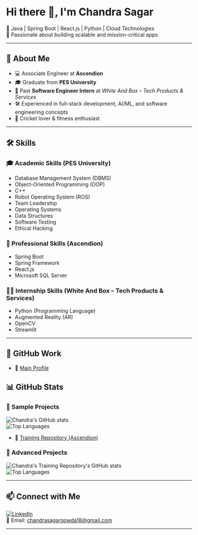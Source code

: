 # Hi there 👋, I'm Chandra Sagar

🔹 Java | Spring Boot | React.js | Python | Cloud Technologies  
🔹 Passionate about building scalable and mission-critical apps  

---

## 🚀 About Me
- 💻 Associate Engineer at **Ascendion**  
- 🎓 Graduate from **PES University**  
- 🌱 Past **Software Engineer Intern** at *White And Box – Tech Products & Services*  
- 🛠️ Experienced in full-stack development, AI/ML, and software engineering concepts  
- 🏏 Cricket lover & fitness enthusiast  

---

## 🛠️ Skills

### 🎓 Academic Skills (PES University)
- Database Management System (DBMS)  
- Object-Oriented Programming (OOP)  
- C++  
- Robot Operating System (ROS)  
- Team Leadership  
- Operating Systems  
- Data Structures  
- Software Testing  
- Ethical Hacking  

### 💼 Professional Skills (Ascendion)
- Spring Boot  
- Spring Framework  
- React.js  
- Microsoft SQL Server  

### 🧑‍💻 Internship Skills (White And Box – Tech Products & Services)
- Python (Programming Language)  
- Augmented Reality (AR)  
- OpenCV  
- Streamlit  

---

## 📂 GitHub Work
- 🔗 [Main Profile](https://github.com/chandrasagarcm)  

## 📊 GitHub Stats

### 📂 Sample Projects

![Chandra's GitHub stats](https://github-readme-stats.vercel.app/api?username=chandrasagarcm&show_icons=true&theme=tokyonight)  
![Top Languages](https://github-readme-stats.vercel.app/api/top-langs/?username=chandrasagarcm&layout=compact&theme=tokyonight)  

- 📘 [Training Repository (Ascendion)](https://github.com/ASC04-CHANDRA-GIT-HUB)  

### 📂 Advanced Projects

![Chandra's Training Repository's GitHub stats](https://github-readme-stats.vercel.app/api?username=ASC04-CHANDRA-GIT-HUB&show_icons=true&theme=tokyonight)  
![Top Languages](https://github-readme-stats.vercel.app/api/top-langs/?username=ASC04-CHANDRA-GIT-HUB&layout=compact&theme=tokyonight) 

---

## 📫 Connect with Me
[![LinkedIn](https://img.shields.io/badge/LinkedIn-blue?logo=linkedin)](https://www.linkedin.com/in/chandra-sagar-c-m/)  
📧 Email: chandrasagargowda18@gmail.com

--- 

